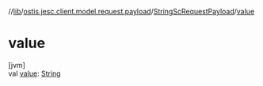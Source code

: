 //[lib](../../../index.md)/[ostis.jesc.client.model.request.payload](../index.md)/[StringScRequestPayload](index.md)/[value](value.md)

# value

[jvm]\
val [value](value.md): [String](https://kotlinlang.org/api/latest/jvm/stdlib/kotlin/-string/index.html)
